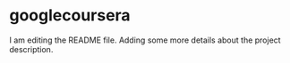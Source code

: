 # googlecoursera
I am editing the README file. Adding some more details about the project description.
